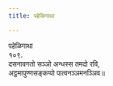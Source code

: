 ```yaml
---
title: पहेळिगाथा

---
```

पहेळिगाथा  
१०९.  
दसनावगतो सञ्‍ञो अन्धस्स तमदो रवि,  
अट्ठमापुण्णसङ्कप्पो पात्वनञ्‍ञमनञ्‍ञिव॥  